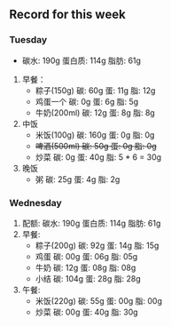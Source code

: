 ## Record for this week
### Tuesday
* 碳水: 190g 蛋白质: 114g 脂肪: 61g
1. 早餐：
   * 粽子(150g)        碳: 60g 蛋: 11g 脂: 12g
   * 鸡蛋一个           碳: 0g 蛋: 6g 脂: 5g
   * 牛奶(200ml)        碳: 12g 蛋: 8g 脂: 8g
2. 中饭
   * 米饭(100g)         碳: 160g 蛋: 0g 脂: 0g
   * ~~啤酒(500ml)        碳: 50g 蛋: 0g 脂: 0g~~
   * 炒菜               碳: 0g 蛋: 40g 脂: 5 * 6 = 30g
3. 晚饭
   * 粥                 碳: 25g 蛋: 4g 脂: 2g

### Wednesday
1. 配额: 碳水: 190g 蛋白质: 114g 脂肪: 61g
2. 早餐:
   * 粽子(200g)         碳: 92g 蛋: 14g 脂: 15g
   * 鸡蛋               碳: 00g 蛋: 06g 脂: 05g
   * 牛奶               碳: 12g 蛋: 08g 脂: 08g
   * 小结               碳: 104g 蛋: 28g 脂: 28g
3. 午餐:
   * 米饭(220g)         碳: 55g 蛋: 00g 脂: 00g
   * 炒菜               碳: 00g 蛋: 40g 脂: 30g
